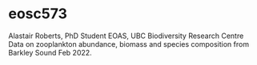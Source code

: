 # eosc573


Alastair Roberts, PhD Student EOAS, UBC Biodiversity Research Centre
Data on zooplankton abundance, biomass and species composition from Barkley Sound Feb 2022.
